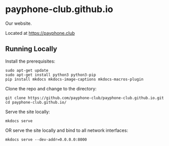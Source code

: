 # payphone-club.github.io

Our website.

Located at https://payphone.club

## Running Locally

Install the prerequisites:

```
sudo apt-get update
sudo apt-get install python3 python3-pip
pip install mkdocs mkdocs-image-captions mkdocs-macros-plugin
```

Clone the repo and change to the directory:

```
git clone https://github.com/payphone-club/payphone-club.github.io.git
cd payphone-club.github.io/
```

Serve the site locally:

```
mkdocs serve
```

OR serve the site locally and bind to all network interfaces:

```
mkdocs serve --dev-addr=0.0.0.0:8000
```
